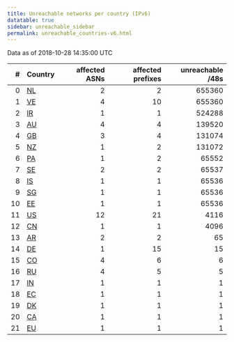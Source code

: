 ```yaml
---
title: Unreachable networks per country (IPv6)
datatable: true
sidebar: unreachable_sidebar
permalink: unreachable_countries-v6.html
---
```


Data as of 2018-10-28 14:35:00 UTC

<div class="datatable-begin"></div>

|   # | Country                      |   affected ASNs |   affected prefixes |   unreachable /48s |
|----:|:-----------------------------|----------------:|--------------------:|-------------------:|
|   0 | [NL](unreachable_nl-v6.html) |               2 |                   2 |             655360 |
|   1 | [VE](unreachable_ve-v6.html) |               4 |                  10 |             655360 |
|   2 | [IR](unreachable_ir-v6.html) |               1 |                   1 |             524288 |
|   3 | [AU](unreachable_au-v6.html) |               4 |                   4 |             139520 |
|   4 | [GB](unreachable_gb-v6.html) |               3 |                   4 |             131074 |
|   5 | [NZ](unreachable_nz-v6.html) |               1 |                   2 |             131072 |
|   6 | [PA](unreachable_pa-v6.html) |               1 |                   2 |              65552 |
|   7 | [SE](unreachable_se-v6.html) |               2 |                   2 |              65537 |
|   8 | [IS](unreachable_is-v6.html) |               1 |                   1 |              65536 |
|   9 | [SG](unreachable_sg-v6.html) |               1 |                   1 |              65536 |
|  10 | [EE](unreachable_ee-v6.html) |               1 |                   1 |              65536 |
|  11 | [US](unreachable_us-v6.html) |              12 |                  21 |               4116 |
|  12 | [CN](unreachable_cn-v6.html) |               1 |                   1 |               4096 |
|  13 | [AR](unreachable_ar-v6.html) |               2 |                   2 |                 65 |
|  14 | [DE](unreachable_de-v6.html) |               1 |                  15 |                 15 |
|  15 | [CO](unreachable_co-v6.html) |               4 |                   6 |                  6 |
|  16 | [RU](unreachable_ru-v6.html) |               4 |                   5 |                  5 |
|  17 | [IN](unreachable_in-v6.html) |               1 |                   1 |                  1 |
|  18 | [EC](unreachable_ec-v6.html) |               1 |                   1 |                  1 |
|  19 | [DK](unreachable_dk-v6.html) |               1 |                   1 |                  1 |
|  20 | [CA](unreachable_ca-v6.html) |               1 |                   1 |                  1 |
|  21 | [EU](unreachable_eu-v6.html) |               1 |                   1 |                  1 |

<div class="datatable-end"></div>